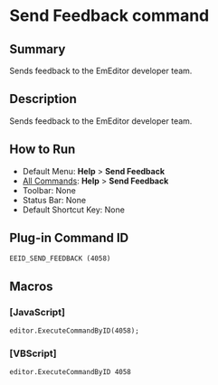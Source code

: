 # Send Feedback command

## Summary

Sends feedback to the EmEditor developer team.

## Description

Sends feedback to the EmEditor developer team.

## How to Run

- Default Menu: **Help** \> **Send Feedback**
- [All Commands](../tools/all_commands): **Help** >
**Send Feedback**
- Toolbar: None
- Status Bar: None
- Default Shortcut Key: None

## Plug-in Command ID

```
EEID_SEND_FEEDBACK (4058)```

## Macros

### \[JavaScript\]

```
editor.ExecuteCommandByID(4058);
```

### \[VBScript\]

```
editor.ExecuteCommandByID 4058
```
